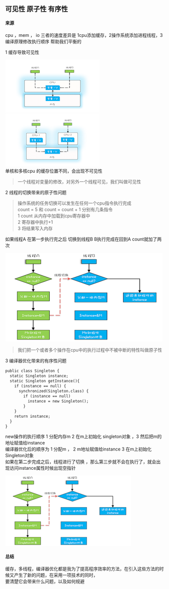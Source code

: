 
## 可见性 原子性  有序性

#### 来源

cpu ，mem ， io 三者的速度差异是 1cpu添加缓存，2操作系统添加进程线程，3 编译原理修改执行顺序 帮助我们平衡的

1 缓存导致可见性  
 
![单核cpu-w10](./img/01-01.png ) ![多核cpu-w10](./img/01-02.png )   
    单核和多核cpu 的缓存位置不同，会出现不可见性  

> 一个线程对变量的修改，对另外一个线程可见，我们叫做可见性

2 线程的切换带来的原子性问题

> 操作系统的任务切换可以发生在任何一个cpu指令执行完成  
  count =  5  和 count = count + 1  分别有几条指令  
  1 count 从内存中加载到cpu寄存器中  
  2 寄存器中执行+1  
  3 将结果写入内存

如果线程A 在第一步执行完之后 切换到线程B B执行完成在回到A count就加了两次

![](./img/01-03.png)

> 我们把一个或者多个操作在cpu中的执行过程中不被中断的特性叫做原子性


3 编译器优化带来的有序性问题

```
public class Singleton {
  static Singleton instance;
  static Singleton getInstance(){
    if (instance == null) {
      synchronized(Singleton.class) {
        if (instance == null)
          instance = new Singleton();
        }
    }
    return instance;
  }
}
```

new操作的执行顺序
1 分配内存m 2 在m上初始化 singleton对象 ，3 然后把m的地址赋值给instance  
编译器优化后的顺序为
1 分配m ， 2 m地址赋值给instance 3 在m上初始化 Singleton对象  
如果在第二步完成之后，线程进行了切换 ，那么第三步就不会在执行了，就会出现访问instance属性时候出现空指针

![](./img/01-04.png)


#### 总结

缓存，多线程，编译器优化都是我为了提高程序效率的方法，在引入这些方法的时候又产生了新的问题，在采用一项技术的同时，  
要清楚它会带来什么问题，以及如何规避











































    
